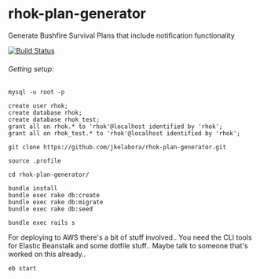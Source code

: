 rhok-plan-generator
===================

Generate Bushfire Survival Plans that include notification functionality

[![Build Status](https://travis-ci.org/jkelabora/rhok-plan-generator.png)](https://travis-ci.org/jkelabora/rhok-plan-generator)

###### Getting setup:

```
mysql -u root -p

create user rhok;
create database rhok;
create database rhok_test;
grant all on rhok.* to 'rhok'@localhost identified by 'rhok';
grant all on rhok_test.* to 'rhok'@localhost identified by 'rhok';

git clone https://github.com/jkelabora/rhok-plan-generator.git

source .profile

cd rhok-plan-generator/

bundle install
bundle exec rake db:create
bundle exec rake db:migrate
bundle exec rake db:seed

bundle exec rails s
```

For deploying to AWS there's a bit of stuff involved.. You need the CLI tools for Elastic Beanstalk and some dotfile stuff..
Maybe talk to someone that's worked on this already..

```
eb start
```
